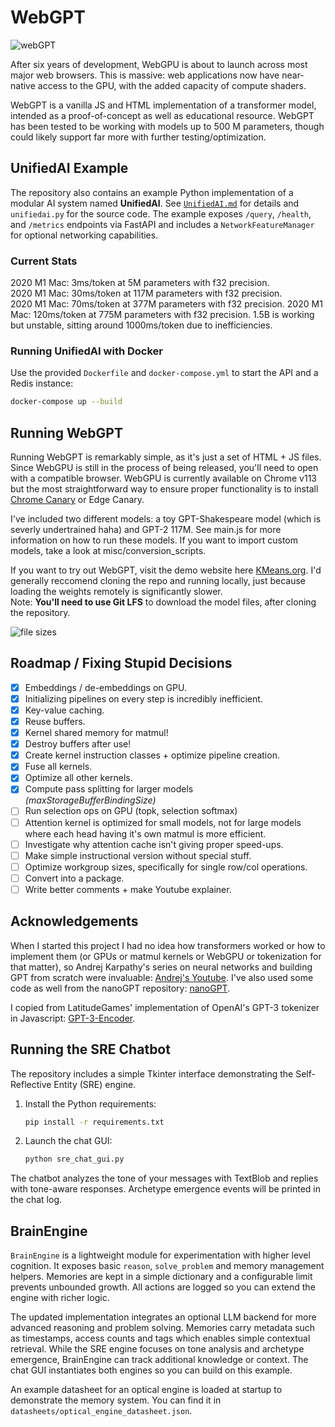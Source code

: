 # WebGPT

![webGPT](other/misc/header.png)

After six years of development, WebGPU is about to launch across most major web browsers. This is massive: web applications now have near-native access to the GPU, with the added capacity of compute shaders.

WebGPT is a vanilla JS and HTML implementation of a transformer model, intended as a proof-of-concept as well as educational resource. WebGPT has been tested to be working with models up to 500 M parameters, though could likely support far more with further testing/optimization.

## UnifiedAI Example

The repository also contains an example Python implementation of a modular AI system named **UnifiedAI**. See [`UnifiedAI.md`](UnifiedAI.md) for details and `unifiedai.py` for the source code. The example exposes `/query`, `/health`, and `/metrics` endpoints via FastAPI and includes a `NetworkFeatureManager` for optional networking capabilities.

### Current Stats
2020 M1 Mac: 3ms/token at 5M parameters with f32 precision.  
2020 M1 Mac: 30ms/token at 117M parameters with f32 precision.  
2020 M1 Mac: 70ms/token at 377M parameters with f32 precision.
2020 M1 Mac: 120ms/token at 775M parameters with f32 precision.
1.5B is working but unstable, sitting around 1000ms/token due to inefficiencies.

### Running UnifiedAI with Docker

Use the provided `Dockerfile` and `docker-compose.yml` to start the API and a Redis instance:

```bash
docker-compose up --build
```

## Running WebGPT

Running WebGPT is remarkably simple, as it's just a set of HTML + JS files. Since WebGPU is still in the process of being released, you'll need to open with a compatible browser. WebGPU is currently available on Chrome v113 but the most straightforward way to ensure proper functionality is to install [Chrome Canary](https://www.google.com/chrome/canary/) or Edge Canary.

I've included two different models: a toy GPT-Shakespeare model (which is severly undertrained haha) and GPT-2 117M. See main.js for more information on how to run these models. If you want to import custom models, take a look at misc/conversion_scripts.

If you want to try out WebGPT, visit the demo website here [KMeans.org](https://www.kmeans.org). I'd generally reccomend cloning the repo and running locally, just because loading the weights remotely is significantly slower.  
Note: **You'll need to use Git LFS** to download the model files, after cloning the repository.

![file sizes](other/misc/files.png)

## Roadmap / Fixing Stupid Decisions

- [x] Embeddings / de-embeddings on GPU.
- [x] Initializing pipelines on every step is incredibly inefficient.
- [x] Key-value caching.
- [x] Reuse buffers.
- [x] Kernel shared memory for matmul!
- [x] Destroy buffers after use!
- [x] Create kernel instruction classes + optimize pipeline creation.
- [X] Fuse all kernels.
- [X] Optimize all other kernels.
- [X] Compute pass splitting for larger models _(maxStorageBufferBindingSize)_
- [ ] Run selection ops on GPU (topk, selection softmax)
- [ ] Attention kernel is optimized for small models, not for large models where each head having it's own matmul is more efficient.
- [ ] Investigate why attention cache isn't giving proper speed-ups.
- [ ] Make simple instructional version without special stuff.
- [ ] Optimize workgroup sizes, specifically for single row/col operations.
- [ ] Convert into a package.
- [ ] Write better comments + make Youtube explainer.

## Acknowledgements

When I started this project I had no idea how transformers worked or how to implement them (or GPUs or matmul kernels or WebGPU or tokenization for that matter), so Andrej Karpathy's series on neural networks and building GPT from scratch were invaluable: [Andrej's Youtube](https://www.youtube.com/@AndrejKarpathy). I've also used some code as well from the nanoGPT repository: [nanoGPT](https://github.com/karpathy/nanoGPT).

I copied from LatitudeGames' implementation of OpenAI's GPT-3 tokenizer in Javascript: [GPT-3-Encoder](https://github.com/latitudegames/GPT-3-Encoder).

## Running the SRE Chatbot

The repository includes a simple Tkinter interface demonstrating the Self-Reflective Entity (SRE) engine.

1. Install the Python requirements:

   ```bash
   pip install -r requirements.txt
   ```

2. Launch the chat GUI:

   ```bash
   python sre_chat_gui.py
   ```

The chatbot analyzes the tone of your messages with TextBlob and replies with tone-aware responses. Archetype emergence events will be printed in the chat log.

## BrainEngine

`BrainEngine` is a lightweight module for experimentation with higher level
cognition.  It exposes basic `reason`, `solve_problem` and memory management
helpers. Memories are kept in a simple dictionary and a configurable limit
prevents unbounded growth.  All actions are logged so you can extend the engine
with richer logic.

The updated implementation integrates an optional LLM backend for more advanced
reasoning and problem solving. Memories carry metadata such as timestamps,
access counts and tags which enables simple contextual retrieval. While the SRE
engine focuses on tone analysis and archetype emergence, BrainEngine can track
additional knowledge or context. The chat GUI instantiates both engines so you
can build on this example.

An example datasheet for an optical engine is loaded at startup to demonstrate
the memory system. You can find it in `datasheets/optical_engine_datasheet.json`.
